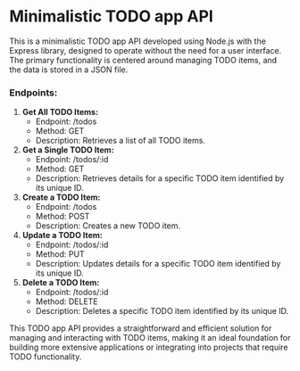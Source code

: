 # Minimalistic TODO app API

This is a minimalistic TODO app API developed using Node.js with the Express library, designed to operate without the need for a user interface. The primary functionality is centered around managing TODO items, and the data is stored in a JSON file.

### Endpoints:
1. **Get All TODO Items:**
    - Endpoint: /todos
    - Method: GET
    - Description: Retrieves a list of all TODO items.		
2. **Get a Single TODO Item:**
    - Endpoint: /todos/:id
    - Method: GET
    - Description: Retrieves details for a specific TODO item identified by its unique ID.
3. **Create a TODO Item:**
    - Endpoint: /todos
    - Method: POST
    - Description: Creates a new TODO item.
4. **Update a TODO Item:**
    - Endpoint: /todos/:id
    - Method: PUT
    - Description: Updates details for a specific TODO item identified by its unique ID.
5. **Delete a TODO Item:**
    - Endpoint: /todos/:id
    - Method: DELETE
    - Description: Deletes a specific TODO item identified by its unique ID.
    
This TODO app API provides a straightforward and efficient solution for managing and interacting with TODO items, making it an ideal foundation for building more extensive applications or integrating into projects that require TODO functionality.
